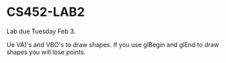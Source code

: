 CS452-LAB2
==========

Lab due Tuesday Feb 3.

Ue VA)'s and VBO's to draw shapes.
If you use glBegin and glEnd to draw shapes you will lose points.
